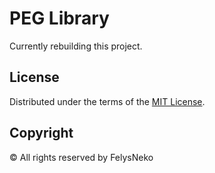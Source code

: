 # PEG Library

Currently rebuilding this project.

## License

Distributed under the terms of the [MIT License](LICENSE).

## Copyright

© All rights reserved by FelysNeko
